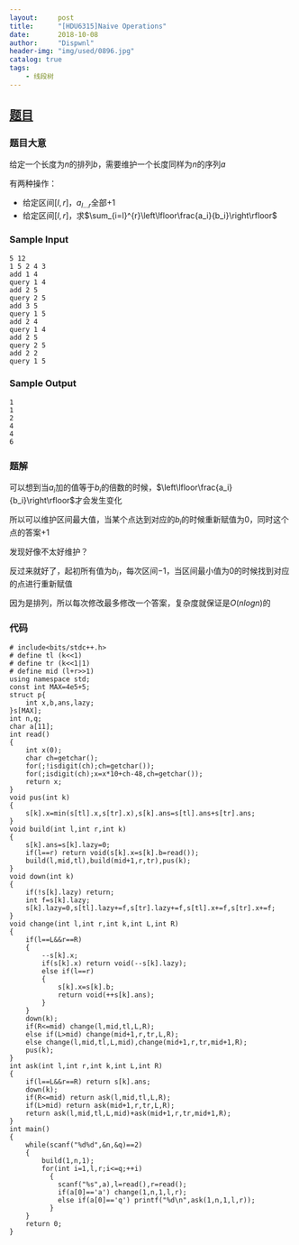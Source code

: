 ```yaml
---
layout:     post
title:      "[HDU6315]Naive Operations"
date:       2018-10-08
author:     "Dispwnl"
header-img: "img/used/0896.jpg"
catalog: true
tags:
    - 线段树
---
```

## [题目](https://vjudge.net/problem/HDU-6315)
### 题目大意
给定一个长度为$n$的排列$b$，需要维护一个长度同样为$n$的序列$a$

有两种操作：

- 给定区间$[l,r]$，$a_{l...r}$全部$+1$
- 给定区间$[l,r]$，求$\sum_{i=l}^{r}\left\lfloor\frac{a_i}{b_i}\right\rfloor$

### Sample Input
```
5 12
1 5 2 4 3
add 1 4
query 1 4
add 2 5
query 2 5
add 3 5
query 1 5
add 2 4
query 1 4
add 2 5
query 2 5
add 2 2
query 1 5
```
### Sample Output
```
1
1
2
4
4
6
```
### 题解
可以想到当$a_i$加的值等于$b_i$的倍数的时候，$\left\lfloor\frac{a_i}{b_i}\right\rfloor$才会发生变化

所以可以维护区间最大值，当某个点达到对应的$b_i$的时候重新赋值为$0$，同时这个点的答案$+1$

发现好像不太好维护？

反过来就好了，起初所有值为$b_i$，每次区间$-1$，当区间最小值为$0$的时候找到对应的点进行重新赋值

因为是排列，所以每次修改最多修改一个答案，复杂度就保证是$O(nlogn)$的

### 代码
```
# include<bits/stdc++.h>
# define tl (k<<1)
# define tr (k<<1|1)
# define mid (l+r>>1)
using namespace std;
const int MAX=4e5+5;
struct p{
	int x,b,ans,lazy;
}s[MAX];
int n,q;
char a[11];
int read()
{
	int x(0);
	char ch=getchar();
	for(;!isdigit(ch);ch=getchar());
	for(;isdigit(ch);x=x*10+ch-48,ch=getchar());
	return x;
}
void pus(int k)
{
	s[k].x=min(s[tl].x,s[tr].x),s[k].ans=s[tl].ans+s[tr].ans;
}
void build(int l,int r,int k)
{
	s[k].ans=s[k].lazy=0;
	if(l==r) return void(s[k].x=s[k].b=read());
	build(l,mid,tl),build(mid+1,r,tr),pus(k);
}
void down(int k)
{
	if(!s[k].lazy) return;
	int f=s[k].lazy;
	s[k].lazy=0,s[tl].lazy+=f,s[tr].lazy+=f,s[tl].x+=f,s[tr].x+=f;
}
void change(int l,int r,int k,int L,int R)
{
	if(l==L&&r==R)
	{
		--s[k].x;
		if(s[k].x) return void(--s[k].lazy);
		else if(l==r)
		{
			s[k].x=s[k].b;
			return void(++s[k].ans);
		}
	}
	down(k);
	if(R<=mid) change(l,mid,tl,L,R);
	else if(L>mid) change(mid+1,r,tr,L,R);
	else change(l,mid,tl,L,mid),change(mid+1,r,tr,mid+1,R);
	pus(k);
}
int ask(int l,int r,int k,int L,int R)
{
	if(l==L&&r==R) return s[k].ans;
	down(k);
	if(R<=mid) return ask(l,mid,tl,L,R);
	if(L>mid) return ask(mid+1,r,tr,L,R);
	return ask(l,mid,tl,L,mid)+ask(mid+1,r,tr,mid+1,R);
}
int main()
{
	while(scanf("%d%d",&n,&q)==2)
	{
		build(1,n,1);
		for(int i=1,l,r;i<=q;++i)
		  {
	 	 	scanf("%s",a),l=read(),r=read();
		  	if(a[0]=='a') change(1,n,1,l,r);
		  	else if(a[0]=='q') printf("%d\n",ask(1,n,1,l,r));
		  }
	}
	return 0;
}
```
